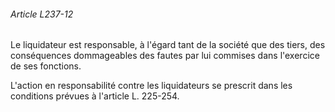 ###### Article L237-12

Le liquidateur est responsable, à l'égard tant de la société que des tiers, des conséquences dommageables des fautes par lui commises dans l'exercice de ses fonctions.

L'action en responsabilité contre les liquidateurs se prescrit dans les conditions prévues à l'article L. 225-254.

